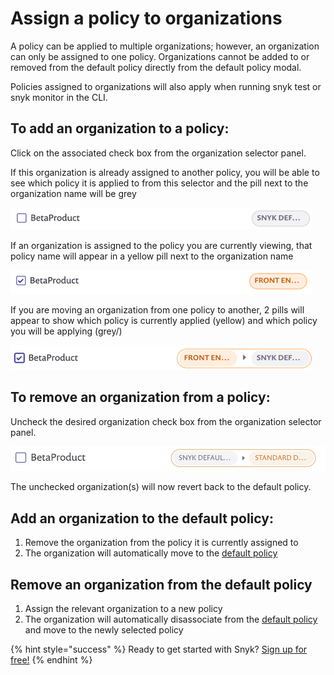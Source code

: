 # Assign a policy to organizations

A policy can be applied to multiple organizations; however, an organization can only be assigned to one policy. Organizations cannot be added to or removed from the default policy directly from the default policy modal.

Policies assigned to organizations will also apply when running snyk test or snyk monitor in the CLI.

## To add an organization to a policy:

Click on the associated check box from the organization selector panel.

If this organization is already assigned to another policy, you will be able to see which policy it is applied to from this selector and the pill next to the organization name will be grey

![](../../.gitbook/assets/mceclip3-2-.png/)

If an organization is assigned to the policy you are currently viewing, that policy name will appear in a yellow pill next to the organization name

![](../../.gitbook/assets/mceclip2-6-.png/)

If you are moving an organization from one policy to another, 2 pills will appear to show which policy is currently applied \(yellow\) and which policy you will be applying \(grey\/)

![](../../.gitbook/assets/mceclip1-16-.png/)

## To remove an organization from a policy:

Uncheck the desired organization check box from the organization selector panel.

![](../../.gitbook/assets/untitled-2-.png/)

The unchecked organization\(s\) will now revert back to the default policy.

## Add an organization to the default policy:

1. Remove the organization from the policy it is currently assigned to
2. The organization will automatically move to the [default policy](fixing-and-prioritizing-issues/policies/shared-policies-overview/)

## Remove an organization from the default policy

1. Assign the relevant organization to a new policy 
2. The organization will automatically disassociate from the [default policy](fixing-and-prioritizing-issues/policies/shared-policies-overview/) and move to the newly selected policy

{% hint style="success" %}
Ready to get started with Snyk? [Sign up for free!](https://snyk.io/login?cta=sign-up&loc=footer&page=support_docs_page)
{% endhint %}

